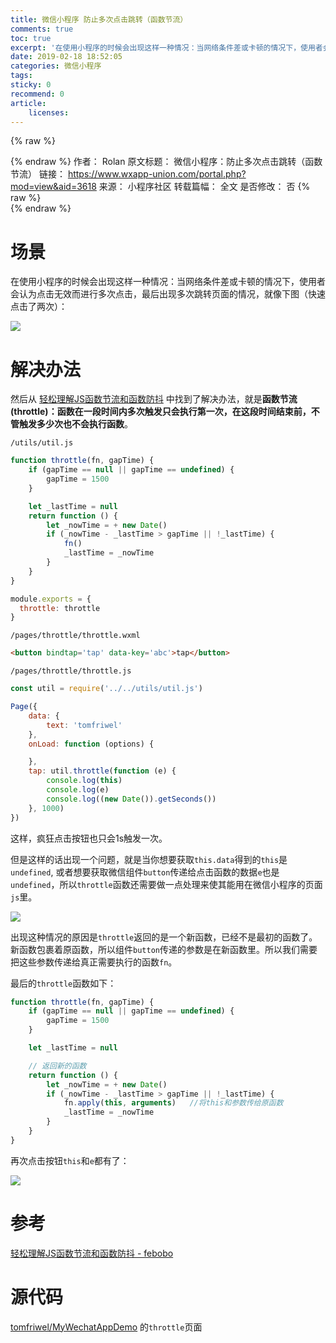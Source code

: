 ```yaml
---
title: 微信小程序 防止多次点击跳转（函数节流）
comments: true
toc: true
excerpt: '在使用小程序的时候会出现这样一种情况：当网络条件差或卡顿的情况下，使用者会认为点击无效而进行多次点击，最后出现多次跳转页面的情况，就像下图（快速点击了两次）'
date: 2019-02-18 18:52:05
categories: 微信小程序
tags:
sticky: 0
recommend: 0
article:
    licenses:
---
```

{% raw %}<article class="message is-link"><div class="message-body">{% endraw %}
作者： Rolan
原文标题： 微信小程序：防止多次点击跳转（函数节流）
链接： https://www.wxapp-union.com/portal.php?mod=view&aid=3618
来源： 小程序社区
转载篇幅： 全文
是否修改： 否
{% raw %}</div></article>{% endraw %}

# 场景
在使用小程序的时候会出现这样一种情况：当网络条件差或卡顿的情况下，使用者会认为点击无效而进行多次点击，最后出现多次跳转页面的情况，就像下图（快速点击了两次）：

![](scene.gif)

# 解决办法

然后从 [轻松理解JS函数节流和函数防抖](https://mp.weixin.qq.com/s/3FZJ0nQLhj9PCi0pfBjc9A) 中找到了解决办法，就是**函数节流(throttle)：函数在一段时间内多次触发只会执行第一次，在这段时间结束前，不管触发多少次也不会执行函数**。

`/utils/util.js`

``` javascript
function throttle(fn, gapTime) {
    if (gapTime == null || gapTime == undefined) {
        gapTime = 1500
    }

    let _lastTime = null
    return function () {
        let _nowTime = + new Date()
        if (_nowTime - _lastTime > gapTime || !_lastTime) {
            fn()
            _lastTime = _nowTime
        }
    }
}

module.exports = {
  throttle: throttle
}
```

`/pages/throttle/throttle.wxml`

``` html
<button bindtap='tap' data-key='abc'>tap</button>
```

`/pages/throttle/throttle.js`

``` javascript
const util = require('../../utils/util.js')

Page({
    data: {
        text: 'tomfriwel'
    },
    onLoad: function (options) {

    },
    tap: util.throttle(function (e) {
        console.log(this)
        console.log(e)
        console.log((new Date()).getSeconds())
    }, 1000)
})
```

这样，疯狂点击按钮也只会1s触发一次。

但是这样的话出现一个问题，就是当你想要获取`this.data`得到的`this`是`undefined`, 或者想要获取微信组件`button`传递给点击函数的数据`e`也是`undefined`，所以`throttle`函数还需要做一点处理来使其能用在微信小程序的页面`js`里。

![](running_result-0.jpg)

出现这种情况的原因是`throttle`返回的是一个新函数，已经不是最初的函数了。新函数包裹着原函数，所以组件`button`传递的参数是在新函数里。所以我们需要把这些参数传递给真正需要执行的函数`fn`。

最后的`throttle`函数如下：

``` javascript
function throttle(fn, gapTime) {
    if (gapTime == null || gapTime == undefined) {
        gapTime = 1500
    }

    let _lastTime = null

    // 返回新的函数
    return function () {
        let _nowTime = + new Date()
        if (_nowTime - _lastTime > gapTime || !_lastTime) {
            fn.apply(this, arguments)   //将this和参数传给原函数
            _lastTime = _nowTime
        }
    }
}
```

再次点击按钮`this`和`e`都有了：

![](running_result-1.jpg)

# 参考

[轻松理解JS函数节流和函数防抖 - febobo](https://mp.weixin.qq.com/s/3FZJ0nQLhj9PCi0pfBjc9A)

# 源代码

[tomfriwel/MyWechatAppDemo](https://github.com/tomfriwel/MyWechatAppDemo) 的`throttle`页面